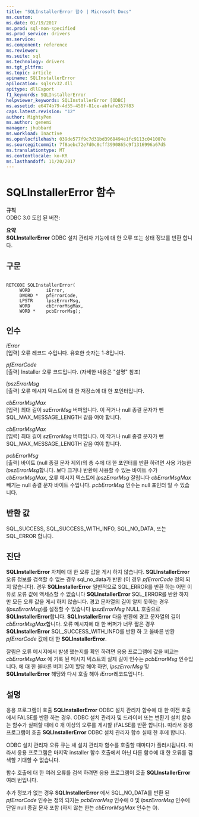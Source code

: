 ```yaml
---
title: "SQLInstallerError 함수 | Microsoft Docs"
ms.custom: 
ms.date: 01/19/2017
ms.prod: sql-non-specified
ms.prod_service: drivers
ms.service: 
ms.component: reference
ms.reviewer: 
ms.suite: sql
ms.technology: drivers
ms.tgt_pltfrm: 
ms.topic: article
apiname: SQLInstallerError
apilocation: sqlsrv32.dll
apitype: dllExport
f1_keywords: SQLInstallerError
helpviewer_keywords: SQLInstallerError [ODBC]
ms.assetid: e6474b79-4d55-458f-81ce-abfafe357f83
caps.latest.revision: "12"
author: MightyPen
ms.author: genemi
manager: jhubbard
ms.workload: Inactive
ms.openlocfilehash: 039de577f9c7d31bd3968494e1fc9113c041007e
ms.sourcegitcommit: 7f8aebc72e7d0c8cff3990865c9f1316996a67d5
ms.translationtype: MT
ms.contentlocale: ko-KR
ms.lasthandoff: 11/20/2017
---
```

# <a name="sqlinstallererror-function"></a>SQLInstallerError 함수
**규칙**  
 ODBC 3.0 도입 된 버전:  
  
 **요약**  
 **SQLInstallerError** ODBC 설치 관리자 기능에 대 한 오류 또는 상태 정보를 반환 합니다.  
  
## <a name="syntax"></a>구문  
  
```  
  
RETCODE SQLInstallerError(  
     WORD      iError,  
     DWORD *   pfErrorCode,  
     LPSTR     lpszErrorMsg,  
     WORD      cbErrorMsgMax,  
     WORD *    pcbErrorMsg);  
```  
  
## <a name="arguments"></a>인수  
 *iError*  
 [입력] 오류 레코드 수입니다. 유효한 숫자는 1-8입니다.  
  
 *pfErrorCode*  
 [출력] Installer 오류 코드입니다. (자세한 내용은 "설명" 참조)  
  
 *lpszErrorMsg*  
 [출력] 오류 메시지 텍스트에 대 한 저장소에 대 한 포인터입니다.  
  
 *cbErrorMsgMax*  
 [입력] 최대 길이 *szErrorMsg* 버퍼입니다. 이 작거나 null 종결 문자가 뺀 SQL_MAX_MESSAGE_LENGTH 같음 여야 합니다.  
  
 *cbErrorMsgMax*  
 [입력] 최대 길이 *szErrorMsg* 버퍼입니다. 이 작거나 null 종결 문자가 뺀 SQL_MAX_MESSAGE_LENGTH 같음 여야 합니다.  
  
 *pcbErrorMsg*  
 [출력] 바이트 (null 종결 문자 제외)의 총 수에 대 한 포인터를 반환 하려면 사용 가능한 *lpszErrorMsg*합니다. 보다 크거나 반환에 사용할 수 있는 바이트 수가 *cbErrorMsgMax*, 오류 메시지 텍스트에 *lpszErrorMsg* 잘립니다 *cbErrorMsgMax* 빼기는 null 종결 문자 바이트 수입니다. *pcbErrorMsg* 인수는 null 포인터 일 수 있습니다.  
  
## <a name="returns"></a>반환 값  
 SQL_SUCCESS, SQL_SUCCESS_WITH_INFO, SQL_NO_DATA, 또는 SQL_ERROR 합니다.  
  
## <a name="diagnostics"></a>진단  
 **SQLInstallerError** 자체에 대 한 오류 값을 게시 하지 않습니다. **SQLInstallerError** 오류 정보를 검색할 수 없는 경우 sql_no_data가 반환 (이 경우 *pfErrorCode* 정의 되지 않습니다). 경우 **SQLInstallerError** 일반적으로 SQL_ERROR를 반환 하는 어떤 이유로 오류 값에 액세스할 수 없습니다 **SQLInstallerError** SQL_ERROR를 반환 하지만 모든 오류 값을 게시 하지 않습니다. 경고 문자열의 길이 알지 못하는 경우 (*lpszErrorMsg*)를 설정할 수 있습니다 *lpszErrorMsg* NULL 호출으로 **SQLInstallerError**합니다. **SQLInstallerError** 다음 반환에 경고 문자열의 길이 *cbErrorMsgMax*합니다. 오류 메시지에 대 한 버퍼가 너무 짧은 경우 **SQLInstallerError** SQL_SUCCESS_WITH_INFO를 반환 하 고 올바른 반환 *pfErrorCode* 값에 대 한 **SQLInstallerError**.  
  
 잘림은 오류 메시지에서 발생 했는지를 확인 하려면 응용 프로그램에 값을 비교는 *cbErrorMsgMax* 에 기록 된 메시지 텍스트의 실제 길이 인수는 *pcbErrorMsg* 인수입니다. 에 대 한 올바른 버퍼 길이 할당 해야 하면, *lpszErrorMsg* 및 **SQLInstallerError** 해당와 다시 호출 해야 *iError*레코드입니다.  
  
## <a name="comments"></a>설명  
 응용 프로그램이 호출 **SQLInstallerError** ODBC 설치 관리자 함수에 대 한 이전 호출에서 FALSE를 반환 하는 경우. ODBC 설치 관리자 및 드라이버 또는 변환기 설치 함수는 함수가 실패할 때에 0 개 이상의 오류를 게시할 (FALSE를 반환 합니다). 따라서 응용 프로그램이 호출 **SQLInstallerError** ODBC 설치 관리자 함수 실패 한 후에 합니다.  
  
 ODBC 설치 관리자 오류 큐는 새 설치 관리자 함수를 호출할 때마다가 플러시됩니다. 따라서 응용 프로그램은 마지막 installer 함수 호출에서 아닌 다른 함수에 대 한 오류를 검색할 기대할 수 없습니다.  
  
 함수 호출에 대 한 여러 오류를 검색 하려면 응용 프로그램이 호출 **SQLInstallerError** 여러 번입니다.  
  
 추가 정보가 없는 경우 **SQLInstallerError** 에서 SQL_NO_DATA를 반환 된 *pfErrorCode* 인수는 정의 되지는 *pcbErrorMsg* 인수에 0 및 *lpszErrorMsg* 인수에 단일 null 종결 문자 포함 (하지 않는 한는 *cbErrorMsgMax* 인수는 0).
